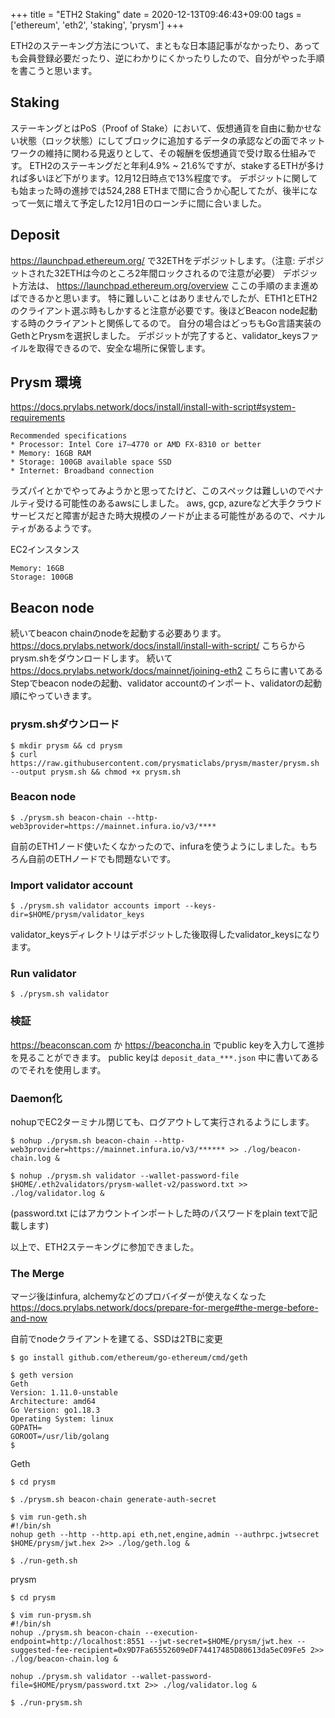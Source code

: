 +++
title = "ETH2 Staking"
date = 2020-12-13T09:46:43+09:00
tags = ['ethereum', 'eth2', 'staking', 'prysm']
+++

ETH2のステーキング方法について、まともな日本語記事がなかったり、あっても会員登録必要だったり、逆にわかりにくかったりしたので、自分がやった手順を書こうと思います。

## Staking
ステーキングとはPoS（Proof of Stake）において、仮想通貨を自由に動かせない状態（ロック状態）にしてブロックに追加するデータの承認などの面でネットワークの維持に関わる見返りとして、その報酬を仮想通貨で受け取る仕組みです。
ETH2のステーキングだと年利4.9% ~ 21.6%ですが、stakeするETHが多ければ多いほど下がります。12月12日時点で13%程度です。
デポジットに関しても始まった時の進捗では524,288 ETHまで間に合うか心配してたが、後半になって一気に増えて予定した12月1日のローンチに間に合いました。

## Deposit
https://launchpad.ethereum.org/ で32ETHをデポジットします。（注意: デポジットされた32ETHは今のところ2年間ロックされるので注意が必要）
デポジット方法は、 https://launchpad.ethereum.org/overview ここの手順のまま進めばできるかと思います。
特に難しいことはありませんでしたが、ETH1とETH2のクライアント選ぶ時もしかすると注意が必要です。後ほどBeacon node起動する時のクライアントと関係してるので。
自分の場合はどっちもGo言語実装のGethとPrysmを選択しました。
デポジットが完了すると、validator_keysファイルを取得できるので、安全な場所に保管します。

## Prysm 環境
https://docs.prylabs.network/docs/install/install-with-script#system-requirements
```
Recommended specifications
* Processor: Intel Core i7–4770 or AMD FX-8310 or better
* Memory: 16GB RAM
* Storage: 100GB available space SSD
* Internet: Broadband connection
```
ラズパイとかでやってみようかと思ってたけど、このスペックは難しいのでペナルティ受ける可能性のあるawsにしました。
aws, gcp, azureなど大手クラウドサービスだと障害が起きた時大規模のノードが止まる可能性があるので、ペナルティがあるようです。

EC2インスタンス
```
Memory: 16GB
Storage: 100GB
```

## Beacon node
続いてbeacon chainのnodeを起動する必要あります。
https://docs.prylabs.network/docs/install/install-with-script/ こちらからprysm.shをダウンロードします。
続いて https://docs.prylabs.network/docs/mainnet/joining-eth2 こちらに書いてあるStepでbeacon nodeの起動、validator accountのインポート、validatorの起動順にやっていきます。

### prysm.shダウンロード
```
$ mkdir prysm && cd prysm
$ curl https://raw.githubusercontent.com/prysmaticlabs/prysm/master/prysm.sh --output prysm.sh && chmod +x prysm.sh
```

### Beacon node
```
$ ./prysm.sh beacon-chain --http-web3provider=https://mainnet.infura.io/v3/****
```
自前のETH1ノード使いたくなかったので、infuraを使うようにしました。もちろん自前のETHノードでも問題ないです。

### Import validator account
```
$ ./prysm.sh validator accounts import --keys-dir=$HOME/prysm/validator_keys
```
validator_keysディレクトリはデポジットした後取得したvalidator_keysになります。

### Run validator
```
$ ./prysm.sh validator
```

### 検証
https://beaconscan.com か https://beaconcha.in でpublic keyを入力して進捗を見ることができます。
public keyは `deposit_data_***.json` 中に書いてあるのでそれを使用します。

### Daemon化
nohupでEC2ターミナル閉じても、ログアウトして実行されるようにします。
```
$ nohup ./prysm.sh beacon-chain --http-web3provider=https://mainnet.infura.io/v3/****** >> ./log/beacon-chain.log &

$ nohup ./prysm.sh validator --wallet-password-file $HOME/.eth2validators/prysm-wallet-v2/password.txt >> ./log/validator.log &
```
(password.txt にはアカウントインポートした時のパスワードをplain textで記載します)

以上で、ETH2ステーキングに参加できました。

### The Merge
マージ後はinfura, alchemyなどのプロバイダーが使えなくなった  
https://docs.prylabs.network/docs/prepare-for-merge#the-merge-before-and-now

自前でnodeクライアントを建てる、SSDは2TBに変更
```
$ go install github.com/ethereum/go-ethereum/cmd/geth

$ geth version
Geth
Version: 1.11.0-unstable
Architecture: amd64
Go Version: go1.18.3
Operating System: linux
GOPATH=
GOROOT=/usr/lib/golang
$ 
```

Geth
```
$ cd prysm

$ ./prysm.sh beacon-chain generate-auth-secret

$ vim run-geth.sh
#!/bin/sh
nohup geth --http --http.api eth,net,engine,admin --authrpc.jwtsecret $HOME/prysm/jwt.hex 2>> ./log/geth.log &

$ ./run-geth.sh
```

prysm
```
$ cd prysm

$ vim run-prysm.sh
#!/bin/sh
nohup ./prysm.sh beacon-chain --execution-endpoint=http://localhost:8551 --jwt-secret=$HOME/prysm/jwt.hex --suggested-fee-recipient=0x9D7Fa65552609eDF74417485D80613da5eC09Fe5 2>> ./log/beacon-chain.log &

nohup ./prysm.sh validator --wallet-password-file=$HOME/prysm/password.txt 2>> ./log/validator.log &

$ ./run-prysm.sh
```
